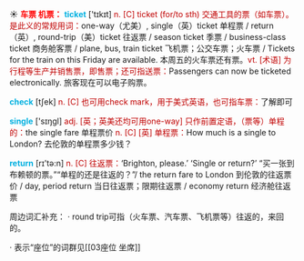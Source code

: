 ☀ <font color="red">**车票 机票：**</font>
<font color="sky blue">**ticket**</font> ['tɪkɪt] 
<font color="#c00000">n. [C] ticket (for/to sth) 交通工具的票（如车票）。是此义的常规用词：</font>one-way（尤美）, single（英）ticket 单程票 / return（英）, round-trip（美）ticket 往返票 / season ticket 季票 / business-class ticket 商务舱客票 / plane, bus, train ticket 飞机票；公交车票；火车票 / Tickets for the train on this Friday are available. 本周五的火车票还有票。<font color="#c00000">vt. [术语] 为行程等生产并销售票，即售票；还可指送票：</font>Passengers can now be ticketed electronically. 旅客现在可以电子购票。

<font color="sky blue">**check**</font> [tʃek] 
<font color="#c00000">n. [C] 也可用check mark，用于美式英语，也可指车票：</font>了解即可

<font color="sky blue">**single**</font> ['sɪŋɡl] 
<font color="#c00000">adj. [英；英美还均可用one-way] 只作前置定语，（票等）单程的：</font>the single fare 单程票价 <font color="#c00000">n. [C] [英] 单程票：</font>How much is a single to London? 去伦敦的单程票多少钱？

<font color="sky blue">**return**</font> [rɪ'tə:n] 
<font color="#c00000">n. [C] 往返票：</font>‘Brighton, please.’ ‘Single or return?’ “买一张到布赖顿的票。”“单程的还是往返的？”/ the return fare to London 到伦敦的往返票价 / day, period return 当日往返票；限期往返票 / economy return 经济舱往返票 

周边词汇补充：
· round trip可指（火车票、汽车票、飞机票等）往返的，来回的。

· 表示“座位”的词群见[[03座位 坐席]]
